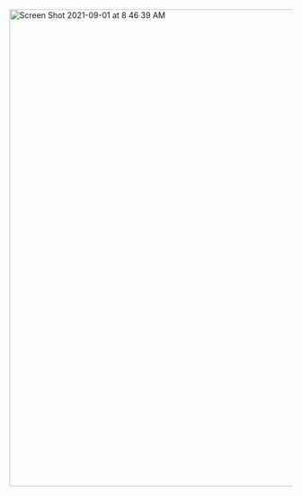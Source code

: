 <img width="848" alt="Screen Shot 2021-09-01 at 8 46 39 AM" src="https://user-images.githubusercontent.com/6024941/131693074-ab505887-587d-444f-b1bb-2eca2685f9ff.png">

<!-- 
<map name="image-map">
    <area target="_blank" alt="Google" title="Google" href="http://google.com" coords="26,24,548,770" shape="rect">
    <area target="_blank" alt="Yahoo" title="Yahoo" href="http://yahoo.com" coords="588,26,1112,780" shape="rect">
    <area target="_blank" alt="Bing" title="Bing" href="http://bing.com" coords="1143,24,1675,775" shape="rect">
</map>
 -->
<!-- https://stackoverflow.com/questions/46153754/using-an-image-map-in-a-github-readme-md-file -->

<!-- <img src="https://user-images.githubusercontent.com/6024941/118186488-052e0f80-b3fb-11eb-8cb4-b2226b2ca4fe.png" width="280"/><img src="https://user-images.githubusercontent.com/6024941/118186500-0a8b5a00-b3fb-11eb-9ee8-4f0cb2b49ac8.png" width="280"/><img src="https://user-images.githubusercontent.com/6024941/118186515-0d864a80-b3fb-11eb-8b19-03e80ac68e55.png" width="280"/> -->


<!--<table
  style="margin-left:auto; margin-right:auto; width:100%; background:black; color:white; font-family: Verdana, Geneva, Tahoma, sans-serif; line-height: 1.6; font-size: 13px;">
    <tr>
      <td>
        <br/>
        <img src="https://i.ibb.co/423rd3F/3.png" alt="3" border="0">
        <hr />
        <p><b>DNA Chain</b><br/>Deciphering the DNA Chain</p>
      </td>
      <td>
        <br/>
        <img src="https://i.ibb.co/QHPNX1K/4.png" alt="4" border="0">
        <hr />
        <p><b>Traffic</b><br/>Minimizing traffic using search</p>
      </td>
      <td>
        <br/>
        <img src="https://i.ibb.co/PxGsjK0/1.png" alt="1" border="0">
        <hr />
        <p><b>Page Rank</b><br/>Climbing page rank using search</p>
      </td>
    </tr>
    <tr">
    <td>
      <br/>
      <img src="https://i.ibb.co/Fnd6867/6.png" alt="6" border="0">
      <hr />
      <p><b>Min Max Algorithm</b><br/>Solving tictactoe using minmax</p>
    </td>
    <td>
      <br/>
      <img src="https://i.ibb.co/YtpJGdY/2.png" alt="2" border="0">
      <hr />
      <p><b>Breadth First Search</b><br/>Six degrees of separation</p>
    </td>
    <td>
      <br/>
      <img src="https://i.ibb.co/tsCkTWV/5.png" alt="5" border="0">
      <hr />
      <p><b>Knights of Logic</b><br/>Using propostional logic</p>
    </td>
    </tr>
</table>-->



